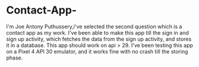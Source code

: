 # Contact-App-
I'm Joe Antony Puthussery,i've selected the second question which is a contact app as my work. I've been able to make this app till the sign in and sign up activity, which fetches the data from the sign up activity, and stores it in a database. This app should work on api > 29. I've been testing this app on a Pixel 4 API 30 emulator, and it works fine with no crash till the storing phase.
